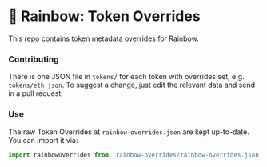 # 🌈 Rainbow: Token Overrides
This repo contains token metadata overrides for Rainbow.

### Contributing
There is one JSON file in `tokens/` for each token with overrides set, e.g.
`tokens/eth.json`. To suggest a change, just edit the relevant data and send in
a pull request.

### Use
The raw Token Overrides at `rainbow-overrides.json` are kept up-to-date. You can
import it via:

```ts
import rainbowOverrides from 'rainbow-overrides/rainbow-overrides.json'
```